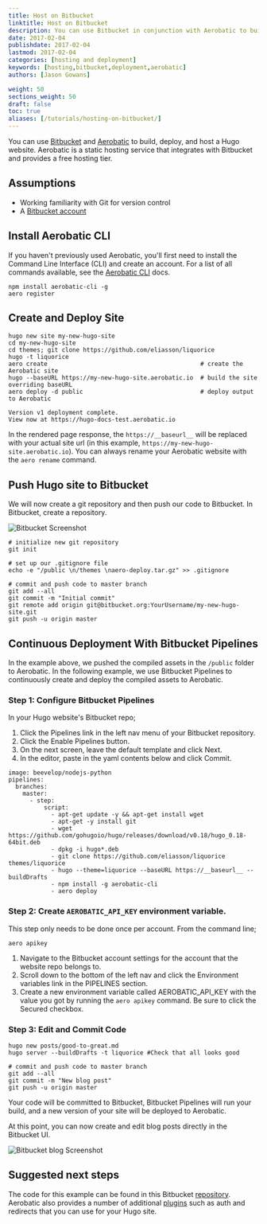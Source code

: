 ```yaml
---
title: Host on Bitbucket
linktitle: Host on Bitbucket
description: You can use Bitbucket in conjunction with Aerobatic to build, deploy, and host a Hugo website.
date: 2017-02-04
publishdate: 2017-02-04
lastmod: 2017-02-04
categories: [hosting and deployment]
keywords: [hosting,bitbucket,deployment,aerobatic]
authors: [Jason Gowans]

weight: 50
sections_weight: 50
draft: false
toc: true
aliases: [/tutorials/hosting-on-bitbucket/]
---
```


You can use [Bitbucket](https://bitbucket.org/) and [Aerobatic](https://www.aerobatic.com) to build, deploy, and host a Hugo website. Aerobatic is a static hosting service that integrates with Bitbucket and provides a free hosting tier.

## Assumptions

* Working familiarity with Git for version control
* A [Bitbucket account](https://bitbucket.org/account/signup/)

## Install Aerobatic CLI

If you haven't previously used Aerobatic, you'll first need to install the Command Line Interface (CLI) and create an account. For a list of all commands available, see the [Aerobatic CLI](https://www.aerobatic.com/docs/cli/) docs.

```
npm install aerobatic-cli -g
aero register
```

## Create and Deploy Site

```
hugo new site my-new-hugo-site
cd my-new-hugo-site
cd themes; git clone https://github.com/eliasson/liquorice
hugo -t liquorice
aero create                                           # create the Aerobatic site
hugo --baseURL https://my-new-hugo-site.aerobatic.io  # build the site overriding baseURL
aero deploy -d public                                 # deploy output to Aerobatic

Version v1 deployment complete.
View now at https://hugo-docs-test.aerobatic.io
```

In the rendered page response, the `https://__baseurl__` will be replaced with your actual site url (in this example, `https://my-new-hugo-site.aerobatic.io`). You can always rename your Aerobatic website with the `aero rename` command.

## Push Hugo site to Bitbucket

We will now create a git repository and then push our code to Bitbucket. In Bitbucket, create a repository.

![Bitbucket Screenshot][1]

[1]: /images/hosting-and-deployment/hosting-on-bitbucket/bitbucket-create-repo.png

```
# initialize new git repository
git init

# set up our .gitignore file
echo -e "/public \n/themes \naero-deploy.tar.gz" >> .gitignore

# commit and push code to master branch
git add --all
git commit -m "Initial commit"
git remote add origin git@bitbucket.org:YourUsername/my-new-hugo-site.git
git push -u origin master
```

## Continuous Deployment With Bitbucket Pipelines

In the example above, we pushed the compiled assets in the `/public` folder to Aerobatic. In the following example, we use Bitbucket Pipelines to continuously create and deploy the compiled assets to Aerobatic.

### Step 1: Configure Bitbucket Pipelines

In your Hugo website's Bitbucket repo;

1. Click the Pipelines link in the left nav menu of your Bitbucket repository.
2. Click the Enable Pipelines button.
3. On the next screen, leave the default template and click Next.
4. In the editor, paste in the yaml contents below and click Commit.

```
image: beevelop/nodejs-python
pipelines:
  branches:
    master:
      - step:
          script:
            - apt-get update -y && apt-get install wget
            - apt-get -y install git
            - wget https://github.com/gohugoio/hugo/releases/download/v0.18/hugo_0.18-64bit.deb
            - dpkg -i hugo*.deb
            - git clone https://github.com/eliasson/liquorice themes/liquorice
            - hugo --theme=liquorice --baseURL https://__baseurl__ --buildDrafts
            - npm install -g aerobatic-cli
            - aero deploy
```

### Step 2: Create `AEROBATIC_API_KEY` environment variable.

This step only needs to be done once per account. From the command line;

```
aero apikey
```

1. Navigate to the Bitbucket account settings for the account that the website repo belongs to.
2. Scroll down to the bottom of the left nav and click the Environment variables link in the PIPELINES section.
3. Create a new environment variable called AEROBATIC_API_KEY with the value you got by running the `aero apikey` command. Be sure to click the Secured checkbox.

### Step 3: Edit and Commit Code

```
hugo new posts/good-to-great.md
hugo server --buildDrafts -t liquorice #Check that all looks good

# commit and push code to master branch
git add --all
git commit -m "New blog post"
git push -u origin master
```

Your code will be committed to Bitbucket, Bitbucket Pipelines will run your build, and a new version of your site will be deployed to Aerobatic.

At this point, you can now create and edit blog posts directly in the Bitbucket UI.

![Bitbucket blog Screenshot][2]

[2]: /images/hosting-and-deployment/hosting-on-bitbucket/bitbucket-blog-post.png

## Suggested next steps

The code for this example can be found in this Bitbucket [repository](https://bitbucket.org/dundonian/hugo-docs-test). Aerobatic also provides a number of additional [plugins](https://www.aerobatic.com/docs) such as auth and redirects that you can use for your Hugo site.
